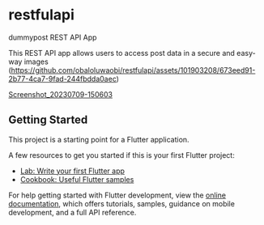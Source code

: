 # restfulapi

dummypost REST API App

This REST API app allows users to access post data in a secure and easy-way
images
(https://github.com/obaloluwaobi/restfulapi/assets/101903208/673eed91-2b77-4ca7-9fad-244fbdda0aec)

[Screenshot_20230709-150603](https://github.com/obaloluwaobi/restfulapi/assets/101903208/33632b85-fb3e-40c4-b902-9b471ac7da13)










## Getting Started

This project is a starting point for a Flutter application.

A few resources to get you started if this is your first Flutter project:

- [Lab: Write your first Flutter app](https://docs.flutter.dev/get-started/codelab)
- [Cookbook: Useful Flutter samples](https://docs.flutter.dev/cookbook)

For help getting started with Flutter development, view the
[online documentation](https://docs.flutter.dev/), which offers tutorials,
samples, guidance on mobile development, and a full API reference.

